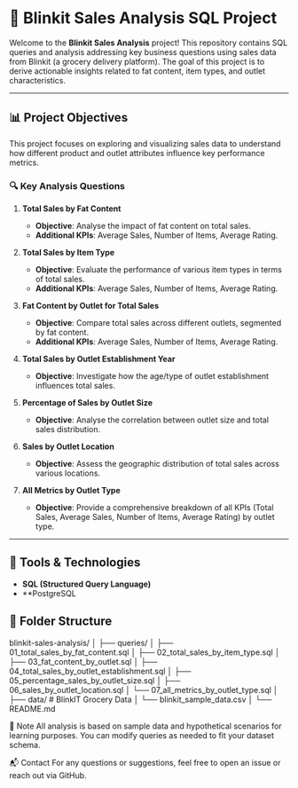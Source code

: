 # 🛒 Blinkit Sales Analysis SQL Project

Welcome to the **Blinkit Sales Analysis** project! This repository contains SQL queries and analysis addressing key business questions using sales data from Blinkit (a grocery delivery platform). The goal of this project is to derive actionable insights related to fat content, item types, and outlet characteristics.

---
## 📊 Project Objectives

This project focuses on exploring and visualizing sales data to understand how different product and outlet attributes influence key performance metrics.

### 🔍 Key Analysis Questions

1. **Total Sales by Fat Content**
   - **Objective**: Analyse the impact of fat content on total sales.
   - **Additional KPIs**: Average Sales, Number of Items, Average Rating.

2. **Total Sales by Item Type**
   - **Objective**: Evaluate the performance of various item types in terms of total sales.
   - **Additional KPIs**: Average Sales, Number of Items, Average Rating.

3. **Fat Content by Outlet for Total Sales**
   - **Objective**: Compare total sales across different outlets, segmented by fat content.
   - **Additional KPIs**: Average Sales, Number of Items, Average Rating.

4. **Total Sales by Outlet Establishment Year**
   - **Objective**: Investigate how the age/type of outlet establishment influences total sales.

5. **Percentage of Sales by Outlet Size**
   - **Objective**: Analyse the correlation between outlet size and total sales distribution.

6. **Sales by Outlet Location**
   - **Objective**: Assess the geographic distribution of total sales across various locations.

7. **All Metrics by Outlet Type**
   - **Objective**: Provide a comprehensive breakdown of all KPIs (Total Sales, Average Sales, Number of Items, Average Rating) by outlet type.

---

## 🧰 Tools & Technologies

- **SQL (Structured Query Language)**
- **PostgreSQL 

## 📁 Folder Structure

blinkit-sales-analysis/
│
├── queries/
│ ├── 01_total_sales_by_fat_content.sql
│ ├── 02_total_sales_by_item_type.sql
│ ├── 03_fat_content_by_outlet.sql
│ ├── 04_total_sales_by_outlet_establishment.sql
│ ├── 05_percentage_sales_by_outlet_size.sql
│ ├── 06_sales_by_outlet_location.sql
│ └── 07_all_metrics_by_outlet_type.sql
│
├── data/ # BlinkIT Grocery Data
│ └── blinkit_sample_data.csv
│
└── README.md

📌 Note
All analysis is based on sample data and hypothetical scenarios for learning purposes. You can modify queries as needed to fit your dataset schema.

📬 Contact
For any questions or suggestions, feel free to open an issue or reach out via GitHub.
